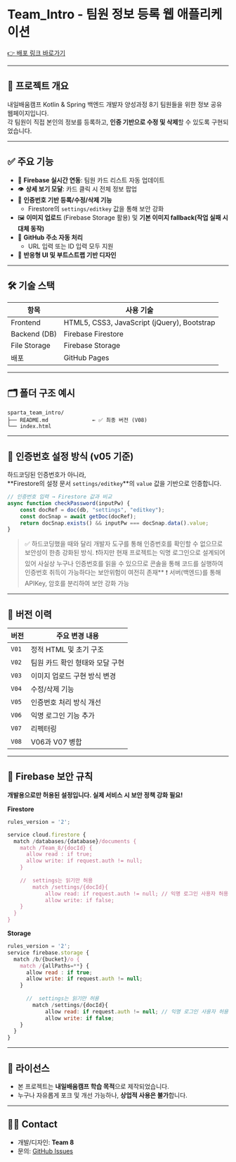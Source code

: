 # Team_Intro - 팀원 정보 등록 웹 애플리케이션

[👉 배포 링크 바로가기](https://minhyeongk.github.io/sparta_team_intro/)

---

## 📌 프로젝트 개요

내일배움캠프 Kotlin & Spring 백엔드 개발자 양성과정 8기 팀원들을 위한 정보 공유 웹페이지입니다.  
각 팀원이 직접 본인의 정보를 등록하고, **인증 기반으로 수정 및 삭제**할 수 있도록 구현되었습니다.

---

## ✅ 주요 기능

- 🔄 **Firebase 실시간 연동**: 팀원 카드 리스트 자동 업데이트
- 👁️ **상세 보기 모달**: 카드 클릭 시 전체 정보 팝업
- 🔐 **인증번호 기반 등록/수정/삭제 기능**
    - Firestore의 `settings/editkey` 값을 통해 보안 강화
- 🖼️ **이미지 업로드** (Firebase Storage 활용) 및 **기본 이미지 fallback(작업 실패 시 대체 동작)**
- 🧭 **GitHub 주소 자동 처리**
    - URL 입력 또는 ID 입력 모두 지원
- 📱 **반응형 UI 및 부트스트랩 기반 디자인**

---

## 🛠 기술 스택

| 항목          | 사용 기술 |
|---------------|-----------|
| Frontend      | HTML5, CSS3, JavaScript (jQuery), Bootstrap |
| Backend (DB)  | Firebase Firestore |
| File Storage  | Firebase Storage |
| 배포          | GitHub Pages |

---

## 🗂️ 폴더 구조 예시

```
sparta_team_intro/
├── README.md              ← ✅ 최종 버전 (V08)
└── index.html
```

---

## 🔐 인증번호 설정 방식 (v05 기준)

하드코딩된 인증번호가 아니라,  
**Firestore의 설정 문서 `settings/editkey`**의 `value` 값을 기반으로 인증합니다.

```js
// 인증번호 입력 → Firestore 값과 비교
async function checkPassword(inputPw) {
    const docRef = doc(db, "settings", "editkey");
    const docSnap = await getDoc(docRef);
    return docSnap.exists() && inputPw === docSnap.data().value;
}
```

> ✅ 하드코딩했을 때와 달리 개발자 도구를 통해 인증번호를 확인할 수 없으므로 보안성이 한층 강화된 방식.
> ❗하지만 현재 프로젝트는 익명 로그인으로 설계되어 있어 사실상 누구나 인증번호를 읽을 수 있으므로 콘솔을 통해 코드를 실행하여 인증번호 취득이 가능하다는 보안위험이 여전히 존재**
> ❗ 서버(백엔드)를 통해 APIKey, 암호를 분리하여 보안 강화 가능

---

## 🔁 버전 이력

| 버전 | 주요 변경 내용 |
|------|----------------|
| `V01` | 정적 HTML 및 초기 구조 |
| `V02` | 팀원 카드 확인 형태와 모달 구현 |
| `V03` | 이미지 업로드 구현 방식 변경 |
| `V04` | 수정/삭제 기능 |
| `V05` | 인증번호 처리 방식 개선 |
| `V06` | 익명 로그인 기능 추가 |
| `V07` | 리펙터링 |
| `V08` | V06과 V07 병합 |

---

## 📁 Firebase 보안 규칙

**개발용으로만 허용된 설정입니다. 실제 서비스 시 보안 정책 강화 필요!**

**Firestore**
```js
rules_version = '2';

service cloud.firestore {
  match /databases/{database}/documents {
    match /Team_8/{docId} {
      allow read : if true;
      allow write: if request.auth != null;
    }
    
    //  settings는 읽기만 허용
    	match /settings/{docId}{
    		allow read: if request.auth != null; // 익명 로그인 사용자 허용
    		allow write: if false;
    } 
  }
}
```

**Storage**
```js
rules_version = '2';
service firebase.storage {
  match /b/{bucket}/o {
    match /{allPaths=**} {
      allow read : if true;
      allow write: if request.auth != null;
    }
    
      //  settings는 읽기만 허용
    	match /settings/{docId}{
    		allow read: if request.auth != null; // 익명 로그인 사용자 허용
    		allow write: if false;
    }
  }
}
```

---

## 📝 라이선스

- 본 프로젝트는 **내일배움캠프 학습 목적**으로 제작되었습니다.
- 누구나 자유롭게 포크 및 개선 가능하나, **상업적 사용은 불가**합니다.

---

## 🙋‍♀️ Contact

- 개발/디자인: **Team 8**
- 문의: [GitHub Issues](https://github.com/MinHyeongK/sparta_team_intro)
